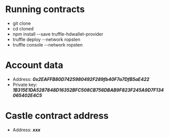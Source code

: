 # Running contracts
- git clone
- cd cloned
- npm install --save truffle-hdwallet-provider
- truffle deploy --network ropsten
- truffle console --network ropsten
# Account data
- Address: ***0x2EAFFB80D7425980492F289fb40F7a7DfB5aE422***
- Private key: ***1B315E1DA5287848D16352BFC508CB756DBAB9F823F245A9D7F134065402E4C5***
# Castle contract address
- Address: ***xxx***

